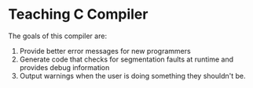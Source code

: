 # Teaching C Compiler
The goals of this compiler are:

1. Provide better error messages for new programmers
2. Generate code that checks for segmentation faults at runtime and provides debug
   information
3. Output warnings when the user is doing something they shouldn't be.

